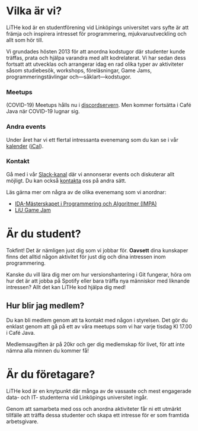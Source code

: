 # Vilka är vi?

LiTHe kod är en studentförening vid Linköpings universitet vars syfte
är att främja och inspirera intresset för programmering,
mjukvaruutveckling och allt som hör till.

Vi grundades hösten 2013 för att anordna kodstugor där studenter kunde träffas,
prata och hjälpa varandra med allt kodrelaterat.
Vi har sedan dess fortsatt att utvecklas och arrangerar
idag en rad olika typer av aktiviteter såsom studiebesök, workshops,
föreläsningar, Game Jams, programmeringstävlingar och—såklart—kodstugor.

<div id="introduction">
	<div class="intro-card">
		<h3>Meetups</h3>
		<i class="symbol fas fa-mug-hot"></i>
		<p>
			(COVID-19) Meetups hålls nu i <a href="https://discord.gg/UG5YYsN">discordservern</a>.
			Men kommer fortsätta i Café Java när COVID-19 lugnar sig.
		</p>
	</div>
	<div class="intro-card">
		<h3>Andra events</h3>
		<i class="symbol fas fa-calendar-day"></i>
		<p>
			Under året har vi ett flertal intressanta evenemang som du kan se i vår <a
			href="https://calendar.google.com/calendar/b/0?cid=bGl0aGVrb2Quc2VfZmE0bXNnbDdxcG1zZG5zNW9jNGZxNDhhZ29AZ3JvdXAuY2FsZW5kYXIuZ29vZ2xlLmNvbQ">kalender</a>
			(<a href="https://calendar.google.com/calendar/ical/lithekod.se_fa4msgl7qpmsdns5oc4fq48ago%40group.calendar.google.com/public/basic.ics">iCal</a>).
		</p>
	</div>
	<div class="intro-card">
		<h3>Kontakt</h3>
		<i class="symbol fab fa-slack"></i>
		<p>
			Gå med i vår <a href="https://lithe-kod.slack.com/">Slack-kanal</a> där vi
			annonserar events och diskuterar allt möjligt.
			Du kan också <a href="/contact/se/">kontakta</a> oss på andra sätt.
		</p>
	</div>
</div>

Läs gärna mer om några av de olika evenemang som vi anordnar:

* [IDA-Mästerskapet i Programmering och Algoritmer (IMPA)](https://www.ida.liu.se/projects/impa/new/)
* [LiU Game Jam](https://lithekod.se/gamejam/se/)

# Är du student?

Tokfint! Det är nämligen just dig som vi jobbar för.
**Oavsett** dina kunskaper finns det alltid någon aktivitet för just dig och
dina intressen inom programmering.

Kanske du vill lära dig mer om hur versionshantering i Git fungerar, höra om hur det är att jobba på Spotify eller bara träffa nya människor med liknande intressen? Allt det kan LiTHe kod hjälpa dig med!

## Hur blir jag medlem?
Du kan bli medlem genom att ta kontakt med någon i styrelsen.
Det gör du enklast genom att gå på ett av våra meetups som vi har varje tisdag
Kl 17.00 i Café Java.

Medlemsavgiften är på 20kr och ger dig medlemskap för livet, för att inte nämna alla minnen du kommer få!

# Är du företagare?

LiTHe kod är en knytpunkt där många av de vassaste och mest engagerade data- och IT-
studenterna vid Linköpings universitet ingår.

Genom att samarbeta med oss och anordna aktiviteter får ni ett utmärkt tillfälle
att träffa dessa studenter och skapa ett intresse för er som framtida arbetsgivare.

